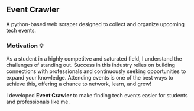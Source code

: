 ## Event Crawler
A python-based web scraper designed to collect and organize upcoming tech events.

### Motivation 💡
As a student in a highly competitve and saturated field, I understand the challenges of standing out. Success in this industry relies on building connections with professionals and continuously seeking opportunities to expand your knowledge. Attending events is one of the best ways to achieve this, offering a chance to network, learn, and grow!

I developed **Event Crawler** to make finding tech events easier for students and professionals like me. 

